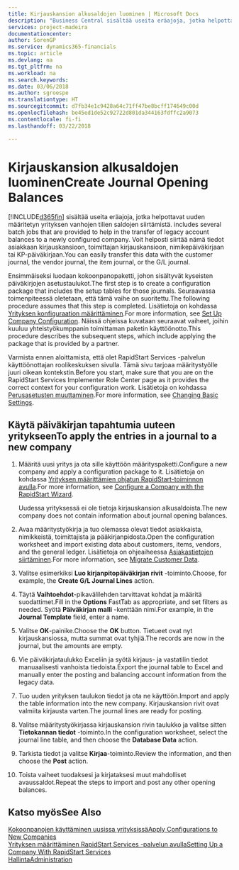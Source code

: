 ```yaml
---
title: Kirjauskansion alkusaldojen luominen | Microsoft Docs
description: "Business Central sisältää useita eräajoja, jotka helpottavat uuden määritetyn yrityksen vanhojen tilien saldojen siirtämistä. Voit helposti siirtää nämä tiedot ja kirjauskansion kirjaukset."
services: project-madeira
documentationcenter: 
author: SorenGP
ms.service: dynamics365-financials
ms.topic: article
ms.devlang: na
ms.tgt_pltfrm: na
ms.workload: na
ms.search.keywords: 
ms.date: 03/06/2018
ms.author: sgroespe
ms.translationtype: HT
ms.sourcegitcommit: d7fb34e1c9428a64c71ff47be8bcff174649c00d
ms.openlocfilehash: be45ed1de52c92722d801da344163fdffc2a9073
ms.contentlocale: fi-fi
ms.lasthandoff: 03/22/2018

---
```

# <a name="create-journal-opening-balances"></a><span data-ttu-id="64a92-104">Kirjauskansion alkusaldojen luominen</span><span class="sxs-lookup"><span data-stu-id="64a92-104">Create Journal Opening Balances</span></span>
[!INCLUDE[d365fin](includes/d365fin_md.md)]<span data-ttu-id="64a92-105"> sisältää useita eräajoja, jotka helpottavat uuden määritetyn yrityksen vanhojen tilien saldojen siirtämistä.</span><span class="sxs-lookup"><span data-stu-id="64a92-105"> includes several batch jobs that are provided to help in the transfer of legacy account balances to a newly configured company.</span></span> <span data-ttu-id="64a92-106">Voit helposti siirtää nämä tiedot asiakkaan kirjauskansioon, toimittajan kirjauskansioon, nimikepäiväkirjaan tai KP-päiväkirjaan.</span><span class="sxs-lookup"><span data-stu-id="64a92-106">You can easily transfer this data with the customer journal, the vendor journal, the item journal, or the G/L journal.</span></span>

<span data-ttu-id="64a92-107">Ensimmäiseksi luodaan kokoonpanopaketti, johon sisältyvät kyseisten päiväkirjojen asetustaulukot.</span><span class="sxs-lookup"><span data-stu-id="64a92-107">The first step is to create a configuration package that includes the setup tables for those journals.</span></span> <span data-ttu-id="64a92-108">Seuraavassa toimenpiteessä oletetaan, että tämä vaihe on suoritettu.</span><span class="sxs-lookup"><span data-stu-id="64a92-108">The following procedure assumes that this step is completed.</span></span> <span data-ttu-id="64a92-109">Lisätietoja on kohdassa [Yrityksen konfiguraation määrittäminen](admin-set-up-company-configuration.md).</span><span class="sxs-lookup"><span data-stu-id="64a92-109">For more information, see [Set Up Company Configuration](admin-set-up-company-configuration.md).</span></span> <span data-ttu-id="64a92-110">Näissä ohjeissa kuvataan seuraavat vaiheet, joihin kuuluu yhteistyökumppanin toimittaman paketin käyttöönotto.</span><span class="sxs-lookup"><span data-stu-id="64a92-110">This procedure describes the subsequent steps, which include applying the package that is provided by a partner.</span></span>  

<span data-ttu-id="64a92-111">Varmista ennen aloittamista, että olet RapidStart Services -palvelun käyttöönottajan roolikeskuksen sivulla. Tämä sivu tarjoaa määritystyölle juuri oikean kontekstin.</span><span class="sxs-lookup"><span data-stu-id="64a92-111">Before you start, make sure that you are on the RapidStart Services Implementer Role Center page as it provides the correct context for your configuration work.</span></span> <span data-ttu-id="64a92-112">Lisätietoja on kohdassa [Perusasetusten muuttaminen](ui-change-basic-settings.md).</span><span class="sxs-lookup"><span data-stu-id="64a92-112">For more information, see [Changing Basic Settings](ui-change-basic-settings.md).</span></span>

## <a name="to-apply-the-entries-in-a-journal-to-a-new-company"></a><span data-ttu-id="64a92-113">Käytä päiväkirjan tapahtumia uuteen yritykseen</span><span class="sxs-lookup"><span data-stu-id="64a92-113">To apply the entries in a journal to a new company</span></span>  
1. <span data-ttu-id="64a92-114">Määritä uusi yritys ja ota sille käyttöön määrityspaketti.</span><span class="sxs-lookup"><span data-stu-id="64a92-114">Configure a new company and apply a configuration package to it.</span></span> <span data-ttu-id="64a92-115">Lisätietoja on kohdassa [Yrityksen määrittämien ohjatun RapidStart-toiminnon avulla](admin-how-to-configure-a-company-with-the-rapidstart-wizard.md).</span><span class="sxs-lookup"><span data-stu-id="64a92-115">For more information, see [Configure a Company with the RapidStart Wizard](admin-how-to-configure-a-company-with-the-rapidstart-wizard.md).</span></span>  

    <span data-ttu-id="64a92-116">Uudessa yrityksessä ei ole tietoja kirjauskansion alkusaldoista.</span><span class="sxs-lookup"><span data-stu-id="64a92-116">The new company does not contain information about journal opening balances.</span></span>  

2. <span data-ttu-id="64a92-117">Avaa määritystyökirja ja tuo olemassa olevat tiedot asiakkaista, nimikkeistä, toimittajista ja pääkirjanpidosta.</span><span class="sxs-lookup"><span data-stu-id="64a92-117">Open the configuration worksheet and import existing data about customers, items, vendors, and the general ledger.</span></span> <span data-ttu-id="64a92-118">Lisätietoja on ohjeaiheessa [Asiakastietojen siirtäminen](admin-migrate-customer-data.md).</span><span class="sxs-lookup"><span data-stu-id="64a92-118">For more information, see [Migrate Customer Data](admin-migrate-customer-data.md).</span></span>  
3. <span data-ttu-id="64a92-119">Valitse esimerkiksi **Luo kirjanpitopäiväkirjan rivit** -toiminto.</span><span class="sxs-lookup"><span data-stu-id="64a92-119">Choose, for example, the **Create G/L Journal Lines** action.</span></span>  
4. <span data-ttu-id="64a92-120">Täytä **Vaihtoehdot**-pikavälilehden tarvittavat kohdat ja määritä suodattimet.</span><span class="sxs-lookup"><span data-stu-id="64a92-120">Fill in the **Options** FastTab as appropriate, and set filters as needed.</span></span> <span data-ttu-id="64a92-121">Syötä **Päiväkirjan malli** -kenttään nimi.</span><span class="sxs-lookup"><span data-stu-id="64a92-121">For example, in the **Journal Template** field, enter a name.</span></span>  
5. <span data-ttu-id="64a92-122">Valitse **OK**-painike.</span><span class="sxs-lookup"><span data-stu-id="64a92-122">Choose the **OK** button.</span></span> <span data-ttu-id="64a92-123">Tietueet ovat nyt kirjauskansiossa, mutta summat ovat tyhjiä.</span><span class="sxs-lookup"><span data-stu-id="64a92-123">The records are now in the journal, but the amounts are empty.</span></span>  
6. <span data-ttu-id="64a92-124">Vie päiväkirjataulukko Exceliin ja syötä kirjaus- ja vastatilin tiedot manuaalisesti vanhoista tiedoista.</span><span class="sxs-lookup"><span data-stu-id="64a92-124">Export the journal table to Excel and manually enter the posting and balancing account information from the legacy data.</span></span>
7. <span data-ttu-id="64a92-125">Tuo uuden yrityksen taulukon tiedot ja ota ne käyttöön.</span><span class="sxs-lookup"><span data-stu-id="64a92-125">Import and apply the table information into the new company.</span></span> <span data-ttu-id="64a92-126">Kirjauskansion rivit ovat valmiita kirjausta varten.</span><span class="sxs-lookup"><span data-stu-id="64a92-126">The journal lines are ready for posting.</span></span>  
8. <span data-ttu-id="64a92-127">Valitse määritystyökirjassa kirjauskansion rivin taulukko ja valitse sitten **Tietokannan tiedot** -toiminto.</span><span class="sxs-lookup"><span data-stu-id="64a92-127">In the configuration worksheet, select the journal line table, and then choose the **Database Data** action.</span></span>  
9. <span data-ttu-id="64a92-128">Tarkista tiedot ja valitse **Kirjaa**-toiminto.</span><span class="sxs-lookup"><span data-stu-id="64a92-128">Review the information, and then choose the **Post** action.</span></span>  
10. <span data-ttu-id="64a92-129">Toista vaiheet tuodaksesi ja kirjataksesi muut mahdolliset avaussaldot.</span><span class="sxs-lookup"><span data-stu-id="64a92-129">Repeat the steps to import and post any other opening balances.</span></span>  

## <a name="see-also"></a><span data-ttu-id="64a92-130">Katso myös</span><span class="sxs-lookup"><span data-stu-id="64a92-130">See Also</span></span>  
[<span data-ttu-id="64a92-131">Kokoonpanojen käyttäminen uusissa yrityksissä</span><span class="sxs-lookup"><span data-stu-id="64a92-131">Apply Configurations to New Companies</span></span>](admin-apply-configuration-to-new-companies.md)  
[<span data-ttu-id="64a92-132">Yrityksen määrittäminen RapidStart Services -palvelun avulla</span><span class="sxs-lookup"><span data-stu-id="64a92-132">Setting Up a Company With RapidStart Services</span></span>](admin-set-up-a-company-with-rapidstart.md)  
[<span data-ttu-id="64a92-133">Hallinta</span><span class="sxs-lookup"><span data-stu-id="64a92-133">Administration</span></span>](admin-setup-and-administration.md)

